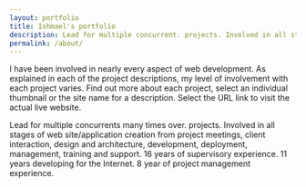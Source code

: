 ```yaml
---
layout: portfolio
title: Ishmael's portfolio
description: Lead for multiple concurrent. projects. Involved in all stages of web site/application creation from project meetings, client interaction, design and architecture, development, deployment, management, training and support.
permalink: /about/
---
```

<p>I have been involved in nearly every aspect of web development. As explained in each of the project descriptions, my level of involvement with each project varies. Find out more about each project, select an individual thumbnail or the site name for a description. Select the URL link to visit the actual live website.</p>
<!-- <p>Platform development, scaling, </p> -->
<p>Lead for multiple concurrents many times over. projects. Involved in all stages of web site/application creation from project meetings, client interaction, design and architecture, development, deployment, management, training and support. 16 years of supervisory experience. 11 years developing for the Internet. 8 year of project management experience.</p>
